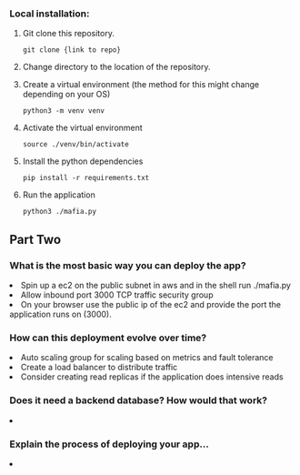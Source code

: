 ### Local installation:

1. Git clone this repository. 
    ```
    git clone {link to repo}
    ```

2. Change directory to the location of the repository. 

3. Create a virtual environment (the method for this might change depending on your OS)

    ```
    python3 -m venv venv
    ```

4. Activate the virtual environment 

    ```
    source ./venv/bin/activate
    ```

5. Install the python dependencies 

    ```
    pip install -r requirements.txt
    ```

6. Run the application 

    ```
    python3 ./mafia.py
    ```


<h2> Part Two </2>

<h3> What is the most basic way you can deploy the app? </h3>
<li>Spin up a ec2 on the public subnet in aws and in the shell run ./mafia.py </li>
<li>Allow inbound port 3000 TCP traffic security group</li>
<li>On your browser use the public ip of the ec2 and provide the port the application runs on (3000).</li>

<h3> How can this deployment evolve over time? </h3>
<li> Auto scaling group for scaling based on metrics and fault tolerance </li>
<li> Create a load balancer to distribute traffic </li>
<li> Consider creating read replicas if the application does intensive reads </li> 

<h3> Does it need a backend database? How would that work? </h3>
<li> </li>

<h3> Explain the process of deploying your app... </h3>
<li> </li> 

